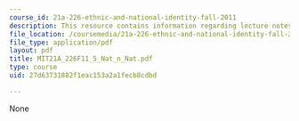 ```yaml
---
course_id: 21a-226-ethnic-and-national-identity-fall-2011
description: This resource contains information regarding lecture notes.
file_location: /coursemedia/21a-226-ethnic-and-national-identity-fall-2011/27d63731882f1eac153a2a1fecb8cdbd_MIT21A_226F11_5_Nat_n_Nat.pdf
file_type: application/pdf
layout: pdf
title: MIT21A_226F11_5_Nat_n_Nat.pdf
type: course
uid: 27d63731882f1eac153a2a1fecb8cdbd

---
```

None